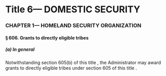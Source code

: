 
# Title 6— DOMESTIC SECURITY
### CHAPTER 1— HOMELAND SECURITY ORGANIZATION
#### § 606. Grants to directly eligible tribes
##### (a) In general

Notwithstanding section 605(b) of this title , the Administrator may award grants to directly eligible tribes under section 605 of this title .

